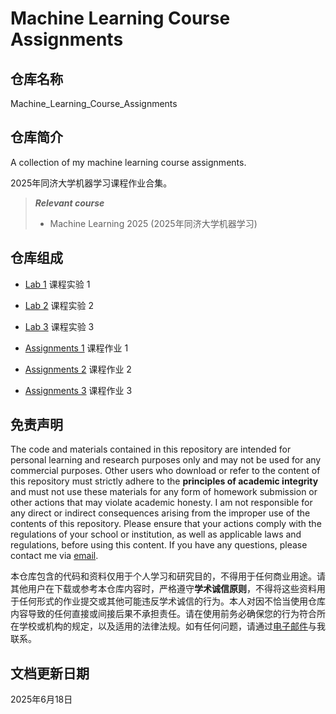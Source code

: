 # Machine Learning Course Assignments

## 仓库名称

Machine_Learning_Course_Assignments

## 仓库简介

A collection of my machine learning course assignments.

2025年同济大学机器学习课程作业合集。

> ***Relevant course***
> * Machine Learning 2025 (2025年同济大学机器学习)

## 仓库组成

* [Lab 1](Lab_1)
课程实验 1

* [Lab 2](Lab_2)
课程实验 2

* [Lab 3](Lab_3)
课程实验 3

* [Assignments 1](Assignments_1.md)
课程作业 1

* [Assignments 2](Assignments_2.md)
课程作业 2

* [Assignments 3](Assignments_3.md)
课程作业 3

## 免责声明

The code and materials contained in this repository are intended for personal learning and research purposes only and may not be used for any commercial purposes. Other users who download or refer to the content of this repository must strictly adhere to the **principles of academic integrity** and must not use these materials for any form of homework submission or other actions that may violate academic honesty. I am not responsible for any direct or indirect consequences arising from the improper use of the contents of this repository. Please ensure that your actions comply with the regulations of your school or institution, as well as applicable laws and regulations, before using this content. If you have any questions, please contact me via [email](mailto:minmuslin@outlook.com).

本仓库包含的代码和资料仅用于个人学习和研究目的，不得用于任何商业用途。请其他用户在下载或参考本仓库内容时，严格遵守**学术诚信原则**，不得将这些资料用于任何形式的作业提交或其他可能违反学术诚信的行为。本人对因不恰当使用仓库内容导致的任何直接或间接后果不承担责任。请在使用前务必确保您的行为符合所在学校或机构的规定，以及适用的法律法规。如有任何问题，请通过[电子邮件](mailto:minmuslin@outlook.com)与我联系。

## 文档更新日期

2025年6月18日
